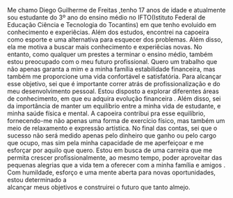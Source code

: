 Me chamo Diego Guilherme de Freitas ,tenho 17 anos de idade e atualmente sou estudante  do 3º ano do ensino médio
no IFTO(Istituto Federal de Educação Ciência e Tecnologia do Tocantins) em que tenho evoluido em conhecimento e 
experiêcias. Além dos estudos, encontrei na capoeira como esporte e uma alternativa para esquecer dos problemas. 
Além disso, ela me motiva a buscar mais conhecimento e experiêcias novas. No entanto, como qualquer um  prestes a
terminar o ensino médio, também estou preocupado com o meu futuro profissional. Quero um trabalho que não apenas 
garanta a mim e a minha família estabilidade financeira, mas também me proporcione uma vida confortável e satisfatória. 
Para alcançar esse objetivo, sei que é importante  correr atrás de profissionalização e do meu desenvolvimento pessoal.
Estou disposto a explorar diferentes áreas de conhecimento, em que eu adquira evolução financeira . Além disso,  sei da 
importância de manter um equilíbrio entre a minha vida de estudante,  e minha saúde física e mental. A capoeira contribui
pra esse equilíbrio, fornecendo-me não apenas uma forma de exercício físico, mas também um meio de relaxamento e expressão 
artística. No final das contas, sei que o sucesso não será medido apenas pelo dinheiro que ganho ou pelo cargo que ocupo, 
mas sim pela minha capacidade de me aperfeiçoar e me esforçar por aquilo que quero. Estou em  busca de uma carreira que 
me permita crescer  profissionalmente, ao mesmo tempo, poder aproveitar das pequenas alegrias que a vida tem a oferecer 
com a minha família e amigos . Com humildade, esforço e uma mente aberta para novas oportunidades, estou determinado a  
alcançar meus objetivos e construirei o futuro que tanto almejo. 
